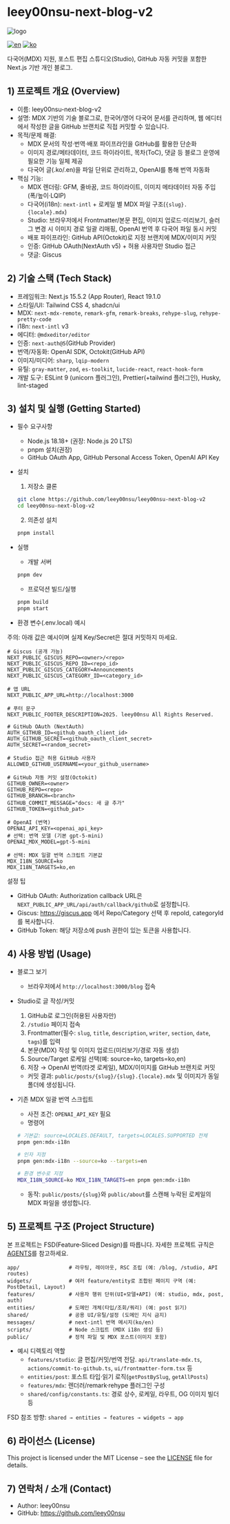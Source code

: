 # leey00nsu-next-blog-v2

![logo](./public/logo.png)

[![en](https://img.shields.io/badge/lang-en-red.svg)](./README.en.md) [![ko](https://img.shields.io/badge/lang-ko-blue.svg)](./README.md)

다국어(MDX) 지원, 포스트 편집 스튜디오(Studio), GitHub 자동 커밋을 포함한 Next.js 기반 개인 블로그.

## 1) 프로젝트 개요 (Overview)

- 이름: leey00nsu-next-blog-v2
- 설명: MDX 기반의 기술 블로그로, 한국어/영어 다국어 문서를 관리하며, 웹 에디터에서 작성한 글을 GitHub 브랜치로 직접 커밋할 수 있습니다.
- 목적/문제 해결:
  - MDX 문서의 작성·번역·배포 파이프라인을 GitHub를 활용한 단순화
  - 이미지 경로/메타데이터, 코드 하이라이트, 목차(ToC), 댓글 등 블로그 운영에 필요한 기능 일체 제공
  - 다국어 글(.ko/.en)을 파일 단위로 관리하고, OpenAI를 통해 번역 자동화
- 핵심 기능:
  - MDX 렌더링: GFM, 줄바꿈, 코드 하이라이트, 이미지 메타데이터 자동 주입(폭/높이·LQIP)
  - 다국어(i18n): `next-intl` + 로케일 별 MDX 파일 구조(`{slug}.{locale}.mdx`)
  - Studio: 브라우저에서 Frontmatter/본문 편집, 이미지 업로드·미리보기, 슬러그 변경 시 이미지 경로 일괄 리매핑, OpenAI 번역 후 다국어 파일 동시 커밋
  - 배포 파이프라인: GitHub API(Octokit)로 지정 브랜치에 MDX/이미지 커밋
  - 인증: GitHub OAuth(NextAuth v5) + 허용 사용자만 Studio 접근
  - 댓글: Giscus

## 2) 기술 스택 (Tech Stack)

- 프레임워크: Next.js 15.5.2 (App Router), React 19.1.0
- 스타일/UI: Tailwind CSS 4, shadcn/ui
- MDX: `next-mdx-remote`, `remark-gfm`, `remark-breaks`, `rehype-slug`, `rehype-pretty-code`
- i18n: `next-intl` v3
- 에디터: `@mdxeditor/editor`
- 인증: `next-auth@5`(GitHub Provider)
- 번역/자동화: OpenAI SDK, Octokit(GitHub API)
- 이미지/미디어: `sharp`, `lqip-modern`
- 유틸: `gray-matter`, `zod`, `es-toolkit`, `lucide-react`, `react-hook-form`
- 개발 도구: ESLint 9 (unicorn 플러그인), Prettier(+tailwind 플러그인), Husky, lint-staged

## 3) 설치 및 실행 (Getting Started)

- 필수 요구사항
  - Node.js 18.18+ (권장: Node.js 20 LTS)
  - pnpm 설치(권장)
  - GitHub OAuth App, GitHub Personal Access Token, OpenAI API Key

- 설치
  1. 저장소 클론

  ```bash
  git clone https://github.com/leey00nsu/leey00nsu-next-blog-v2
  cd leey00nsu-next-blog-v2
  ```

  2. 의존성 설치

  ```bash
  pnpm install
  ```

- 실행
  - 개발 서버

  ```bash
  pnpm dev
  ```

  - 프로덕션 빌드/실행

  ```bash
  pnpm build
  pnpm start
  ```

- 환경 변수(.env.local) 예시

주의: 아래 값은 예시이며 실제 Key/Secret은 절대 커밋하지 마세요.

```env
# Giscus (공개 가능)
NEXT_PUBLIC_GISCUS_REPO=<owner>/<repo>
NEXT_PUBLIC_GISCUS_REPO_ID=<repo_id>
NEXT_PUBLIC_GISCUS_CATEGORY=Announcements
NEXT_PUBLIC_GISCUS_CATEGORY_ID=<category_id>

# 앱 URL
NEXT_PUBLIC_APP_URL=http://localhost:3000

# 푸터 문구
NEXT_PUBLIC_FOOTER_DESCRIPTION=2025. leey00nsu All Rights Reserved.

# GitHub OAuth (NextAuth)
AUTH_GITHUB_ID=<github_oauth_client_id>
AUTH_GITHUB_SECRET=<github_oauth_client_secret>
AUTH_SECRET=<random_secret>

# Studio 접근 허용 GitHub 사용자
ALLOWED_GITHUB_USERNAME=<your_github_username>

# GitHub 자동 커밋 설정(Octokit)
GITHUB_OWNER=<owner>
GITHUB_REPO=<repo>
GITHUB_BRANCH=<branch>
GITHUB_COMMIT_MESSAGE="docs: 새 글 추가"
GITHUB_TOKEN=<github_pat>

# OpenAI (번역)
OPENAI_API_KEY=<openai_api_key>
# 선택: 번역 모델 (기본 gpt-5-mini)
OPENAI_MDX_MODEL=gpt-5-mini

# 선택: MDX 일괄 번역 스크립트 기본값
MDX_I18N_SOURCE=ko
MDX_I18N_TARGETS=ko,en
```

설정 팁

- GitHub OAuth: Authorization callback URL은 `NEXT_PUBLIC_APP_URL/api/auth/callback/github`로 설정합니다.
- Giscus: https://giscus.app 에서 Repo/Category 선택 후 repoId, categoryId를 복사합니다.
- GitHub Token: 해당 저장소에 push 권한이 있는 토큰을 사용합니다.

## 4) 사용 방법 (Usage)

- 블로그 보기
  - 브라우저에서 `http://localhost:3000/blog` 접속

- Studio로 글 작성/커밋
  1. GitHub로 로그인(허용된 사용자만)
  2. `/studio` 페이지 접속
  3. Frontmatter(필수: `slug`, `title`, `description`, `writer`, `section`, `date`, `tags`)를 입력
  4. 본문(MDX) 작성 및 이미지 업로드(미리보기/경로 자동 생성)
  5. Source/Target 로케일 선택(예: source=ko, targets=ko,en)
  6. 저장 → OpenAI 번역(타겟 로케일), MDX/이미지를 GitHub 브랜치로 커밋
  - 커밋 결과: `public/posts/{slug}/{slug}.{locale}.mdx` 및 이미지가 동일 폴더에 생성됩니다.

- 기존 MDX 일괄 번역 스크립트
  - 사전 조건: `OPENAI_API_KEY` 필요
  - 명령어

  ```bash
  # 기본값: source=LOCALES.DEFAULT, targets=LOCALES.SUPPORTED 전체
  pnpm gen:mdx-i18n

  # 인자 지정
  pnpm gen:mdx-i18n --source=ko --targets=en

  # 환경 변수로 지정
  MDX_I18N_SOURCE=ko MDX_I18N_TARGETS=en pnpm gen:mdx-i18n
  ```

  - 동작: `public/posts/{slug}`와 `public/about`를 스캔해 누락된 로케일의 MDX 파일을 생성합니다.

## 5) 프로젝트 구조 (Project Structure)

본 프로젝트는 FSD(Feature‑Sliced Design)를 따릅니다.
자세한 프로젝트 규칙은 [AGENTS](./AGENTS.md)를 참고하세요.

```
app/                # 라우팅, 레이아웃, RSC 조립 (예: /blog, /studio, API routes)
widgets/            # 여러 feature/entity로 조합된 페이지 구역 (예: PostDetail, Layout)
features/           # 사용자 행위 단위(UI+모델+API) (예: studio, mdx, post, auth)
entities/           # 도메인 개체(타입/조회/쿼리) (예: post 읽기)
shared/             # 공용 UI/유틸/설정 (도메인 지식 금지)
messages/           # next-intl 번역 메시지(ko/en)
scripts/            # Node 스크립트 (MDX i18n 생성 등)
public/             # 정적 파일 및 MDX 포스트(이미지 포함)
```

- 예시 디렉토리 역할
  - `features/studio`: 글 편집/커밋/번역 전담. `api/translate-mdx.ts`, `actions/commit-to-github.ts`, `ui/frontmatter-form.tsx` 등
  - `entities/post`: 포스트 타입·읽기 로직(`getPostBySlug`, `getAllPosts`)
  - `features/mdx`: 렌더러/remark·rehype 플러그인 구성
  - `shared/config/constants.ts`: 경로 상수, 로케일, 라우트, OG 이미지 빌더 등

FSD 참조 방향: `shared → entities → features → widgets → app`

## 6) 라이선스 (License)

This project is licensed under the MIT License – see the [LICENSE](./LICENSE) file for details.

## 7) 연락처 / 소개 (Contact)

- Author: leey00nsu
- GitHub: https://github.com/leey00nsu
